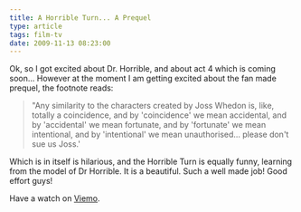 ```yaml
---
title: A Horrible Turn... A Prequel
type: article
tags: film-tv
date: 2009-11-13 08:23:00
---
```


Ok, so I got excited about Dr. Horrible, and about act 4 which is coming soon... However at the moment I am getting excited about the fan made prequel, the footnote reads:

> "Any similarity to the characters created by Joss Whedon is, like, totally a coincidence, and by 'coincidence' we mean accidental, and by 'accidental' we mean fortunate, and by 'fortunate' we mean intentional, and by 'intentional' we mean unauthorised... please don't sue us Joss.'

Which is in itself is hilarious, and the Horrible Turn is equally funny, learning from the model of Dr Horrible. It is a beautiful. Such a well made job! Good effort guys!

Have a watch on <a href="http://vimeo.com/7537771?hd=1">Viemo</a>.
